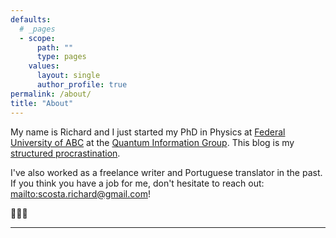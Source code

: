 ```yaml
---
defaults:
  # _pages
  - scope:
      path: ""
      type: pages
    values:
      layout: single
      author_profile: true
permalink: /about/
title: "About"
---
```


My name is Richard and I just started my PhD in Physics at [Federal University of ABC](https://www.ufabc.edu.br/en/) at the [Quantum Information Group](https://www.quantumufabc.org/). This blog is my [structured procrastination](http://www.structuredprocrastination.com).

I've also worked as a freelance writer and Portuguese translator in the past. If you think you have a job for me, don't hesitate to reach out: <mailto:scosta.richard@gmail.com>!

🐇🐇🐇

---

